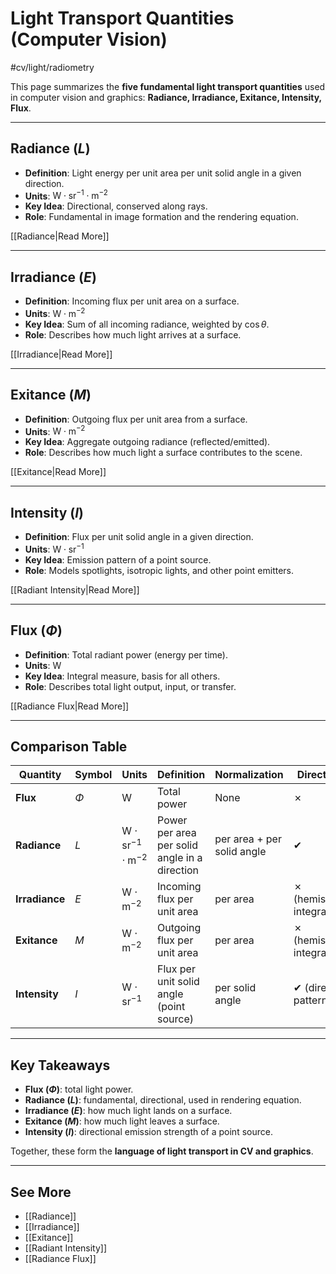 # Light Transport Quantities (Computer Vision)
#cv/light/radiometry

This page summarizes the **five fundamental light transport quantities** used in computer vision and graphics: **Radiance, Irradiance, Exitance, Intensity, Flux**.

---
## Radiance ($L$)
- **Definition**: Light energy per unit area per unit solid angle in a given direction.  
- **Units**: $\text{W} \cdot \text{sr}^{-1} \cdot \text{m}^{-2}$  
- **Key Idea**: Directional, conserved along rays.  
- **Role**: Fundamental in image formation and the rendering equation.  

[[Radiance|Read More]]

---
## Irradiance ($E$)
- **Definition**: Incoming flux per unit area on a surface.  
- **Units**: $\text{W} \cdot \text{m}^{-2}$  
- **Key Idea**: Sum of all incoming radiance, weighted by $\cos\theta$.  
- **Role**: Describes how much light arrives at a surface.  

[[Irradiance|Read More]]

---
## Exitance ($M$)
- **Definition**: Outgoing flux per unit area from a surface.  
- **Units**: $\text{W} \cdot \text{m}^{-2}$  
- **Key Idea**: Aggregate outgoing radiance (reflected/emitted).  
- **Role**: Describes how much light a surface contributes to the scene.  

[[Exitance|Read More]]

---
## Intensity ($I$)
- **Definition**: Flux per unit solid angle in a given direction.  
- **Units**: $\text{W} \cdot \text{sr}^{-1}$  
- **Key Idea**: Emission pattern of a point source.  
- **Role**: Models spotlights, isotropic lights, and other point emitters.  

[[Radiant Intensity|Read More]]

---
## Flux ($\Phi$)
- **Definition**: Total radiant power (energy per time).  
- **Units**: $\text{W}$  
- **Key Idea**: Integral measure, basis for all others.  
- **Role**: Describes total light output, input, or transfer.  

[[Radiance Flux|Read More]]

---
## Comparison Table

| Quantity       | Symbol | Units                                               | Definition                                    | Normalization              | Directional?              |
| -------------- | ------ | --------------------------------------------------- | --------------------------------------------- | -------------------------- | ------------------------- |
| **Flux**       | $\Phi$ | W                                                   | Total power                                   | None                       | ✗                         |
| **Radiance**   | $L$    | $\text{W} \cdot \text{sr}^{-1} \cdot \text{m}^{-2}$ | Power per area per solid angle in a direction | per area + per solid angle | ✔                         |
| **Irradiance** | $E$    | $\text{W} \cdot \text{m}^{-2}$                      | Incoming flux per unit area                   | per area                   | ✗ (hemisphere-integrated) |
| **Exitance**   | $M$    | $\text{W} \cdot \text{m}^{-2}$                      | Outgoing flux per unit area                   | per area                   | ✗ (hemisphere-integrated) |
| **Intensity**  | $I$    | $\text{W} \cdot \text{sr}^{-1}$                     | Flux per unit solid angle (point source)      | per solid angle            | ✔ (directional pattern)   |

---
## Key Takeaways
- **Flux ($\Phi$)**: total light power.  
- **Radiance ($L$)**: fundamental, directional, used in rendering equation.  
- **Irradiance ($E$)**: how much light lands on a surface.  
- **Exitance ($M$)**: how much light leaves a surface.  
- **Intensity ($I$)**: directional emission strength of a point source.  

Together, these form the **language of light transport in CV and graphics**.

--- 
## See More
- [[Radiance]]
- [[Irradiance]]
- [[Exitance]]
- [[Radiant Intensity]]
- [[Radiance Flux]]